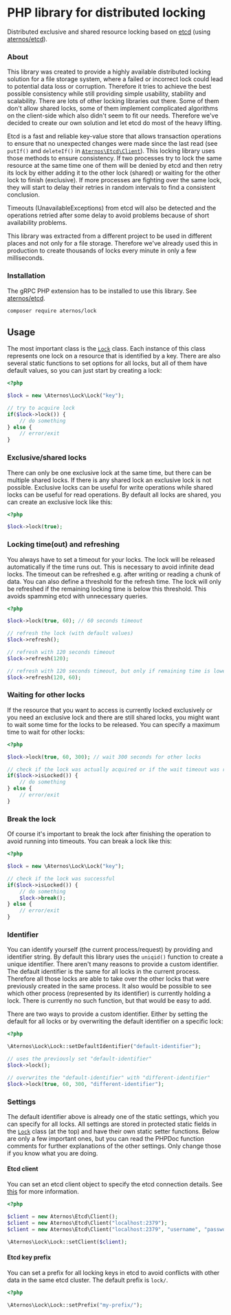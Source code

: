 # PHP library for distributed locking
Distributed exclusive and shared resource locking based on [etcd](https://github.com/etcd-io/etcd) (using [aternos/etcd](https://github.com/aternosorg/php-etcd)).

### About
This library was created to provide a highly available distributed locking solution for a file storage system,
where a failed or incorrect lock could lead to potential data loss or corruption. Therefore it tries to achieve
the best possible consistency while still providing simple usability, stability and scalability. There are lots 
of other locking libraries out there. Some of them don't allow shared locks, some of them implement complicated 
algorithms on the client-side which also didn't seem to fit our needs. Therefore we've decided to create our own solution 
and let etcd do most of the heavy lifting.

Etcd is a fast and reliable key-value store that allows transaction operations to ensure that no unexpected changes were made 
since the last read (see `putIf()` and `deleteIf()` in [`Aternos\Etcd\Client`](https://github.com/aternosorg/php-etcd/blob/master/src/Client.php)).
This locking library uses those methods to ensure consistency. If two processes try to lock the same resource at the same
time one of them will be denied by etcd and then retry its lock by either adding it to the other lock (shared) or waiting
for the other lock to finish (exclusive). If more processes are fighting over the same lock, they will start to delay their
retries in random intervals to find a consistent conclusion.

Timeouts (UnavailableExceptions) from etcd will also be detected and the operations retried after some delay to avoid
problems because of short availability problems.

This library was extracted from a different project to be used in different places and not only for a file storage.
Therefore we've already used this in production to create thousands of locks every minute in only a few milliseconds.

### Installation
The gRPC PHP extension has to be installed to use this library. See [aternos/etcd](https://github.com/aternosorg/php-etcd#installation).

```bash
composer require aternos/lock
```

## Usage
The most important class is the [`Lock`](src/Lock.php) class. Each instance of this class represents
one lock on a resource that is identified by a key. There are also several static functions to set options
for all locks, but all of them have default values, so you can just start by creating a lock:

```php
<?php

$lock = new \Aternos\Lock\Lock("key");

// try to acquire lock
if($lock->lock()) {
    // do something
} else {
    // error/exit
}
```

### Exclusive/shared locks
There can only be one exclusive lock at the same time, but there can be multiple shared locks. If there is
any shared lock an exclusive lock is not possible. Exclusive locks can be useful for write operations while
shared locks can be useful for read operations. By default all locks are shared, you can create an exclusive
lock like this:

```php
<?php 

$lock->lock(true);
```

### Locking time(out) and refreshing
You always have to set a timeout for your locks. The lock will be released automatically if the time runs out.
This is necessary to avoid infinite dead locks. The timeout can be refreshed e.g. after writing or reading a
chunk of data. You can also define a threshold for the refresh time. The lock will only be refreshed if
the remaining locking time is below this threshold. This avoids spamming etcd with unnecessary queries.

```php
<?php 

$lock->lock(true, 60); // 60 seconds timeout

// refresh the lock (with default values)
$lock->refresh();

// refresh with 120 seconds timeout
$lock->refresh(120);

// refresh with 120 seconds timeout, but only if remaining time is lower than 60 seconds
$lock->refresh(120, 60);
```

### Waiting for other locks
If the resource that you want to access is currently locked exclusively or you need an exclusive lock and there
are still shared locks, you might want to wait some time for the locks to be released. You can specify a maximum
time to wait for other locks:

```php
<?php 

$lock->lock(true, 60, 300); // wait 300 seconds for other locks

// check if the lock was actually acquired or if the wait timeout was reached
if($lock->isLocked()) {
    // do something
} else {
    // error/exit
}
```

### Break the lock
Of course it's important to break the lock after finishing the operation to avoid running into timeouts. You can break
a lock like this:

```php
<?php

$lock = new \Aternos\Lock\Lock("key");

// check if the lock was successful
if($lock->isLocked()) {
    // do something
    $lock->break();
} else {
    // error/exit
}
```

### Identifier
You can identify yourself (the current process/request) by providing and identifier string. By default this library
uses the `uniqid()` function to create a unique identifier. There aren't many reasons to provide a custom identifier.
The default identifier is the same for all locks in the current process. Therefore all those locks are able to take
over the other locks that were previously created in the same process. It also would be possible to see which other
process (represented by its identifier) is currently holding a lock. There is currently no such function, but that 
would be easy to add.

There are two ways to provide a custom identifier. Either by setting the default for all locks or by overwriting 
the default identifier on a specific lock:

```php
<?php

\Aternos\Lock\Lock::setDefaultIdentifier("default-identifier");

// uses the previously set "default-identifier"
$lock->lock();

// overwrites the "default-identifier" with "different-identifier"
$lock->lock(true, 60, 300, "different-identifier");
```

### Settings
The default identifier above is already one of the static settings, which you can specify for all locks. All settings 
are stored in protected static fields in the [`Lock`](src/Lock.php) class (at the top) and have their own static
setter functions. Below are only a few important ones, but you can read the PHPDoc function comments for further explanations
of the other settings. Only change those if you know what you are doing.

#### Etcd client
You can set an etcd client object to specify the etcd connection details. See [this](https://github.com/aternosorg/php-etcd#client-class)
for more information.

```php
<?php

$client = new Aternos\Etcd\Client();
$client = new Aternos\Etcd\Client("localhost:2379");
$client = new Aternos\Etcd\Client("localhost:2379", "username", "password");

\Aternos\Lock\Lock::setClient($client);
```

#### Etcd key prefix
You can set a prefix for all locking keys in etcd to avoid conflicts with other data in the same etcd cluster.
The default prefix is `lock/`.

```php
<?php

\Aternos\Lock\Lock::setPrefix("my-prefix/");
```
